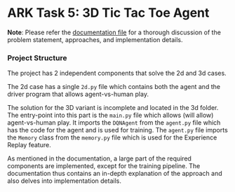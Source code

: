 # ARK Task 5: 3D Tic Tac Toe Agent

__Note__: Please refer the
[documentation file](https://github.com/IshanManchanda/ark-submission/blob/master/ARK_Documentation.pdf)
for a thorough discussion of the problem statement,
approaches, and implementation details.

### Project Structure

The project has 2 independent components that solve the 2d and 3d cases.

The 2d case has a single ```2d.py``` file which contains both the agent
and the driver program that allows agent-vs-human play.

The solution for the 3D variant is incomplete and located in the 3d folder.
The entry-point into this part is the ```main.py``` file which allows (will allow)
agent-vs-human play. It imports the ```DQNAgent``` from the ```agent.py``` file
which has the code for the agent and is used for training.
The ```agent.py``` file imports the ```Memory``` class from the ```memory.py``` file which is
used for the Experience Replay feature.

As mentioned in the documentation, a large part of the required components are
implemented, except for the training pipeline. The documentation thus contains
an in-depth explanation of the approach and also delves into implementation
details.
